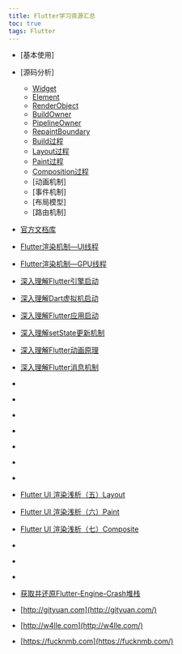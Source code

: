 ```yaml
---
title: Flutter学习资源汇总
toc: true
tags: Flutter
---
```




- [基本使用]

- [源码分析]
  - [Widget]()
  - [Element]()
  - [RenderObject]()
  - [BuildOwner]()
  - [PipelineOwner]()
  - [RepaintBoundary]()
  - [Build过程]()
  - [Layout过程]()
  - [Paint过程]()
  - [Composition过程]()
  - [动画机制]
  - [事件机制]
  - [布局模型]
  - [路由机制]
  



- [官方文档库](https://github.com/flutter/flutter/wiki/)

- [Flutter渲染机制—UI线程](http://gityuan.com/2019/06/15/flutter_ui_draw/)
- [Flutter渲染机制—GPU线程](http://gityuan.com/2019/06/16/flutter_gpu_draw/)
- [深入理解Flutter引擎启动](http://gityuan.com/2019/06/22/flutter_booting/)
- [深入理解Dart虚拟机启动](http://gityuan.com/2019/06/23/dart-vm/)
- [深入理解Flutter应用启动](http://gityuan.com/2019/06/29/flutter_run_app/)
- [深入理解setState更新机制](http://gityuan.com/2019/07/06/flutter_set_state/)
- [深入理解Flutter动画原理](http://gityuan.com/2019/07/13/flutter_animator/)
- [深入理解Flutter消息机制](http://gityuan.com/2019/07/20/flutter_message_loop/)
- []()
- []()
- []()
- []()
- []()
- []()
- []()


- [Flutter UI 渲染浅析（五）Layout](http://w4lle.com/2021/01/15/flutter-ui-layout/)
- [Flutter UI 渲染浅析（六）Paint](http://w4lle.com/2021/02/01/flutter-ui-paint/)
- [Flutter UI 渲染浅析（七）Composite](http://w4lle.com/2021/02/02/flutter-ui-composite/)
- []()
- []()
- []()

- [获取并还原Flutter-Engine-Crash堆栈](https://fucknmb.com/2019/10/20/%E8%8E%B7%E5%8F%96%E5%B9%B6%E8%BF%98%E5%8E%9FFlutter-Engine-Crash%E5%A0%86%E6%A0%88/)

- [http://gityuan.com](http://gityuan.com/)
- [http://w4lle.com](http://w4lle.com/)
- [https://fucknmb.com](https://fucknmb.com/)
